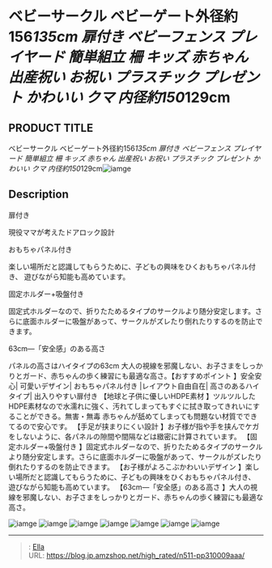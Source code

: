 # ベビーサークル ベビーゲート外径約156*135cm 扉付き ベビーフェンス プレイヤード 簡単組立 柵 キッズ 赤ちゃん 出産祝い お祝い プラスチック プレゼント かわいい クマ 内径約150*129cm


## PRODUCT TITLE 

ベビーサークル ベビーゲート外径約156*135cm 扉付き ベビーフェンス プレイヤード 簡単組立 柵 キッズ 赤ちゃん 出産祝い お祝い プラスチック プレゼント かわいい クマ 内径約150*129cm![iamge](https://b2bfiles1.gigab2b.cn/image/wkseller/303/20230822_add8ed84c2338f4a84ae1bed7e9b43a6.jpg)

## Description

扉付き

現役ママが考えたドアロック設計






















おもちゃパネル付き

楽しい場所だと認識してもらうために、子どもの興味をひくおもちゃパネル付き、 遊びながら知能も高めています。








固定ホルダー&#43;吸盤付き

固定式ホルダーなので、折りたためるタイプのサークルより随分安定します。さらに底面ホルダーに吸盤があって、サークルがズレたり倒れたりするのを防止できます。






















63cm—「安全感」のある高さ

パネルの高さはハイタイプの63cm  大人の視線を邪魔しない、お子さまをしっかりとガード、赤ちゃんの歩く練習にも最適な高さ。【おすすめポイント 】安全安心| 可愛いデザイン| おもちゃパネル付き |レイアウト自由自在| 高さのあるハイタイプ| 出入りやすい扉付き
【地球と子供に優しいHDPE素材 】ツルツルしたHDPE素材なので水濡れに強く、汚れてしまってもすぐに拭き取ってきれいにすることができる。無害・無毒 赤ちゃんが舐めてしまっても問題ない材質でできてるので安心です。
【手足が挟まりにくい設計 】お子様が指や手を挟んでケガをしないように、各パネルの隙間や間隔などは緻密に計算されています。
【固定ホルダー&#43;吸盤付き 】固定式ホルダーなので、折りたためるタイプのサークルより随分安定します。さらに底面ホルダーに吸盤があって、サークルがズレたり倒れたりするのを防止できます。
【お子様がよろこぶかわいいデザイン 】楽しい場所だと認識してもらうために、子どもの興味をひくおもちゃパネル付き、 遊びながら知能も高めています。
【63cm—「安全感」のある高さ 】大人の視線を邪魔しない、お子さまをしっかりとガード、赤ちゃんの歩く練習にも最適な高さ。




![iamge](https://b2bfiles1.gigab2b.cn/image/wkseller/303/20230822_4f455b0b7a89fce94048da55ac04a334.jpg)
![iamge](https://b2bfiles1.gigab2b.cn/image/wkseller/303/20230822_0f0e11aa0aaa97adbba27541c627be71.jpg)
![iamge](https://b2bfiles1.gigab2b.cn/image/wkseller/303/20230822_af7beef612823c35e1b04e66152b6fb6.jpg)
![iamge](https://b2bfiles1.gigab2b.cn/image/wkseller/303/20230822_9dd02d865001e57d44688d20fc42092f.jpg)
![iamge](https://b2bfiles1.gigab2b.cn/image/wkseller/303/20230822_23bd81326769eff1b254e5a388285352.jpg)
![iamge](https://b2bfiles1.gigab2b.cn/image/wkseller/303/20230822_b6603f54fa9540cab0dcd3f2155c04d9.jpg)
![iamge](https://b2bfiles1.gigab2b.cn/image/wkseller/303/20231006_4dd66b038c3d87de6de029b6cc5a5e99.jpg)


---

> : [Ella](https://blog.jp.amzshop.net/)  
> URL: https://blog.jp.amzshop.net/high_rated/n511-pp310009aaa/  

